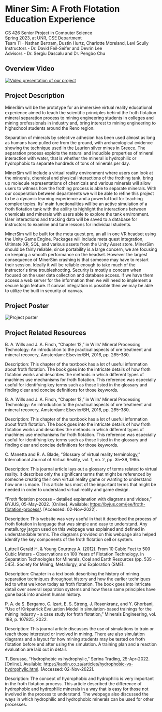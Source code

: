 # Miner Sim: A Froth Flotation Education Experience
CS 426 Senior Project in Computer Science  
Spring 2023, at UNR, CSE Department  
Team 11 - Nathan Bertram, Dustin Hurtz, Charlotte Moreland, Levi Scully  
Instructors - Dr. David Feil-Seifer and Devrin Lee  
Advisors - Dr. Sergiu Dascalu and Dr. Pengbo Chu  
## Overview Video
[![Video presentation of our project](https://user-images.githubusercontent.com/4389513/233765641-258708f7-3d23-44d6-8864-15bd93d188f0.png)](https://www.youtube.com/watch?v=XfFauo9zdyg)

## Project Description
MinerSim will be the prototype for an immersive virtual reality educational experience aimed to teach the scientific principles behind the froth flotation mineral separation process to mining engineering students in colleges and mining professionals in industry and, bring interest to mining engineering to highschool students around the Reno region.  
  
Separation of minerals by selective adhesion has been used almost as long as humans have pulled ore from the ground, with archaeological evidence showing the technique used in the Laurion silver mines in Greece. The separation process exploits the natural and inducible properties of mineral interaction with water, that is whether the mineral is hydrophilic or hydrophobic to separate hundreds of tons of minerals per day.  
  
MinerSim will include a virtual reality environment where users can look at the minerals, chemical and physical interactions of the frothing tank, bring up molecule representations of chemicals and various minerals will allow users to witness how the frothing process is able to separate minerals. With our cooperation between departments we will be able to refine this project to be a dynamic learning experience and a powerful tool for teaching complex topics. Its’ main functionalities will be an active simulation of a froth flotation tank with the ability to highlight the interactions between
chemicals and minerals with users able to explore the tank environment. User interactions and tracking data will be saved to a database for instructors to examine and tune lessons for individual students.  
  
MinerSim will be built for the meta quest pro, an all in one VR headset using the Unity Game Engine. Packages will include meta quest integration, Ultimate XR, SQL, and various assets from the Unity Asset store. MinerSim should be fairly reliable, since portability is a large concern, we are focusing on keeping a smooth performance on the headset. However the largest consequence of MinerSim crashing is that someone may have to restart their session. Ideally it will be reliable enough to take much of the instructor's time troubleshooting. Security is mostly a concern when focused on the user data collection and database access. If we have them access a web server for the information then we will need to implement a secure login feature. If canvas integration is possible then we may be able to utilize the built in security of canvas.

## Project Poster
![Project poster](https://user-images.githubusercontent.com/4389513/233764380-b6181129-4839-432b-b467-f6468ba4cc1e.png)

## Project Related Resources
B. A. Wills and J. A. Finch, “Chapter 12,” in Wills' Mineral Processing Technology: An introduction to the practical aspects of ore treatment and mineral recovery, Amsterdam: Elsevier/BH, 2016, pp. 265–380.  
  
Description: This chapter of the textbook has a lot of useful information about froth flotation. The book goes into the intricate details of how froth flotation works and describes the methods in which different types of machines use mechanisms for froth flotation. This reference was especially useful for identifying key terms such as those listed in the glossary and finding clear and concise definitions for those keywords.  
  
B. A. Wills and J. A. Finch, “Chapter 12,” in Wills' Mineral Processing Technology: An introduction to the practical aspects of ore treatment and mineral recovery, Amsterdam: Elsevier/BH, 2016, pp. 265–380.  
  
Description: This chapter of the textbook has a lot of useful information about froth flotation. The book goes into the intricate details of how froth flotation works and describes the methods in which different types of machines use mechanisms for froth flotation. This reference was especially useful for identifying key terms such as those listed in the glossary and finding clear and concise definitions for those keywords.  

C. Manetta and R. A. Blade, “Glossary of virtual reality terminology,” International Journal of Virtual Reality, vol. 1, no. 2, pp. 35–39, 1995.  
  
Description: This journal article lays out a glossary of terms related to virtual reality. It describes only the significant terms that might be referenced by someone creating their own virtual reality game or wanting to understand how one is made. This article has most of the important terms that might be needed in order to understand virtual reality and game design.  
  
“Froth flotation process - detailed explanation with diagrams and videos,” BYJUS, 05-May-2022. [Online]. Available: https://byjus.com/jee/froth-flotation-process/. [Accessed: 02-Nov-2022].  

Description: This website was very useful in that it described the process of froth flotation in language that was simple and easy to understand. Any metallurgy jargon used on this webpage was explained and defined in understandable terms. The diagrams provided on this webpage also helped identify the key components of the froth flotation cell or system.  
  
Luttrell Gerald H, & Young Courtney A. (2012). From 10 Cubic Feet to 500 Cubic Meters - Observations on 100 Years of Flotation Technology. In Separation Technologies for Minerals, Coal and Earth Resources (pp. 539 – 545). Society for Mining, Metallurgy, and Exploration (SME).  
  
Description: Chapter in a text book describing the history of mining separation techniques throughout history and how the earlier techniques led to what we know today as froth flotation. The book goes into intricate detail over several separation systems and how these same principles have gone back into ancient human history.  
  
P. A. de S. Bergamo, C. Izart, E. S. Streng, J. Rosenkranz, and Y. Ghorbani, “Use of Kirkpatrick Evaluation Model in simulation-based trainings for the mining industry - a case study for froth flotation,” Minerals Engineering, vol. 188, p. 107825, 2022.  
  
Description: This journal article discusses the use of simulations to train or teach those interested or involved in mining. There are also simulation diagrams and a layout for how mining students may be tested on froth flotation before and after using the simulation. A training plan and a reaction evaluation are laid out in detail.  
  
T. Borusso, “Hydrophobic vs hydrophylic,” Serina Trading, 25-Apr-2022. [Online]. Available: https://kaolin.co.za/articles/hydrophobic-vs-hydrophylic.html. [Accessed: 02-Nov-2022].  
  
Description: The concept of hydrophobic and hydrophilic is very important in the froth flotation process. This article described the difference of hydrophobic and hydrophilic minerals in a way that is easy for those not involved in the process to understand. The webpage also discussed the ways in which hydrophilic and hydrophobic minerals can be used for other processes.
